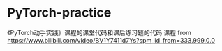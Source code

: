 # PyTorch-practice
《PyTorch动手实践》课程的课堂代码和课后练习题的代码
课程 from https://www.bilibili.com/video/BV1Y7411d7Ys?spm_id_from=333.999.0.0
